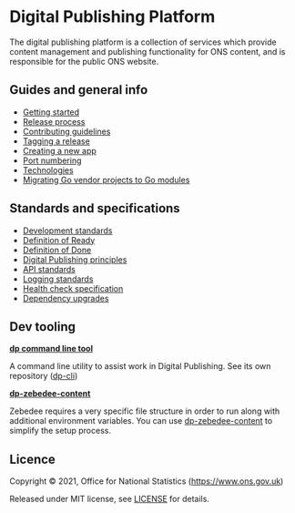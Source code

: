 Digital Publishing Platform
===========================

The digital publishing platform is a collection of services which provide
content management and publishing functionality for ONS content, and is
responsible for the public ONS website.

Guides and general info
-----------------------

* [Getting started](guides/GETTING_STARTED.md)
* [Release process](guides/RELEASES.md)
* [Contributing guidelines](guides/CONTRIBUTING.md)
* [Tagging a release](guides/TAGS.md)
* [Creating a new app](guides/NEW_APP.md)
* [Port numbering](guides/PORTS.md)
* [Technologies](guides/TECHNOLOGIES.md)
* [Migrating Go vendor projects to Go modules](guides/MODULES.md)


Standards and specifications
----------------------------

* [Development standards](standards/DEV_STANDARDS.md)
* [Definition of Ready](standards/DEFINITION_OF_READY.md)
* [Definition of Done](standards/DEFINITION_OF_DONE.md)
* [Digital Publishing principles](https://github.com/ONSdigital/dp-principles)
* [API standards](standards/API_STANDARDS.md)
* [Logging standards](standards/LOGGING_STANDARDS.md)
* [Health check specification](standards/HEALTH_CHECK_SPECIFICATION.md)
* [Dependency upgrades](standards/DEPENDENCY_UPGRADING.md)

Dev tooling
-----------

**[dp command line tool](https://github.com/ONSdigital/dp-cli)**

A command line utility to assist work in Digital Publishing. See its own repository
([dp-cli](https://github.com/ONSdigital/dp-cli))

**[dp-zebedee-content](https://github.com/ONSdigital/dp-zebedee-content)**

Zebedee requires a very specific file structure in order to run along with additional environment variables. You can use [dp-zebedee-content](https://github.com/ONSdigital/dp-zebedee-content) to simplify the setup process.

Licence
-------

Copyright ©‎ 2021, Office for National Statistics (https://www.ons.gov.uk)

Released under MIT license, see [LICENSE](LICENSE.md) for details.
